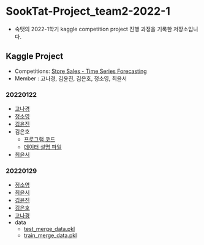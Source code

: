 # SookTat-Project_team2-2022-1
- 숙탯의 2022-1학기 kaggle competition project 진행 과정을 기록한 저장소입니다. 

## Kaggle Project

- Competitions: [Store Sales - Time Series Forecasting](https://www.kaggle.com/c/store-sales-time-series-forecasting)
- Member : 고나경, 김윤진, 김은호, 정소영, 최윤서



### 20220122
  - [고나경](https://github.com/YunSeo00/Sooktat-Project_team2-2022-1/blob/main/ProjectCode/20220122/train%20EDA.py)
  - [정소영](https://github.com/soyoung0101/Project/blob/main/0122.ipynb)
  - [김윤진](https://github.com/YunSeo00/Sooktat-Project_team2-2022-1/blob/main/ProjectCode/20220122/eda_yj.ipynb)
  - 김은호
    - [프로그램 코드](https://github.com/YunSeo00/Sooktat-Project_team2-2022-1/blob/main/ProjectCode/20220122/store-sales.ipynb)
    - [데이터 설명 파일](https://github.com/YunSeo00/Sooktat-Project_team2-2022-1/blob/main/ProjectCode/20220122/data.md)
  - [최윤서](https://github.com/YunSeo00/Sooktat-Project_team2-2022-1/blob/main/ProjectCode/20220122/CYS_220122.ipynb)

  
### 20220129
  - [정소영](https://github.com/soyoung0101/Project/blob/main/0129.ipynb)
  - [최윤서](https://github.com/YunSeo00/Sooktat-Project_team2-2022-1/blob/main/ProjectCode/20220129/220129.ipynb)
  - [김윤진](https://github.com/YunSeo00/Sooktat-Project_team2-2022-1/blob/main/ProjectCode/20220129/yunjin)
  - [김은호](https://github.com/YunSeo00/Sooktat-Project_team2-2022-1/blob/main/ProjectCode/20220129/store-sales.ipynb)
  - [고나경](https://github.com/YunSeo00/Sooktat-Project_team2-2022-1/blob/main/ProjectCode/20220129/train%20EDA.ipynb)
  - data
    - [test_merge_data.pkl](https://drive.google.com/file/d/1VMTBM8obEG4wm8mkYNoUvnrgw6ADQGkz/view?usp=sharing)
    - [train_merge_data.pkl](https://drive.google.com/file/d/1FJvZaxnZgvjrITSAj6Cj-dkKQJClO4OT/view?usp=sharing)
